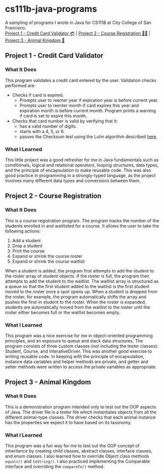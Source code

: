 # cs111b-java-programs
A sampling of programs I wrote in Java for CS111B at City College of San Francisco.  
[Project 1 - Credit Card Validator 💳](#project-1---credit-card-validator) | [Project 2 - Course Registration 👩‍🎓](#project-2---course-registration) | [Project 3 - Animal Kingdom 🐋](#project-3---animal-kingdom)

## Project 1 - Credit Card Validator
### What It Does
This program validates a credit card entered by the user. Validation checks performed are:
- Checks if card is expired.
  - Prompts user to reenter year if expiration year is before current year.
  - Prompts user to reenter month if card expires this year and expiration month is before current month. Program prints a warning if card is set to expire this month.
- Checks that card number is valid by verifying that it:
  - has a valid number of digits.
  - starts with a 4, 5, or 6.
  - passes the Checksum test using the Luhn algorithm described [here](https://en.wikipedia.org/wiki/Luhn_algorithm).
### What I Learned
This little project was a good refresher for me in Java fundamentals such as conditionals, logical and relational operators, looping structures, data types, and the principle of encapsulation to make reusable code. This was also good practice in programming in a strongly-typed language, as the project involves many different data types and conversions between them.

## Project 2 - Course Registration
### What It Does
This is a course registration program. The program tracks the number of the students enrolled in and waitlisted for a course. It allows the user to take the following actions:
1. Add a student
2. Drop a student
3. Print the course
4. Expand or shrink the course roster
5. Expand or shrink the course waitlist

When a student is added, the program first attempts to add the student to the roster array of student objects. If the roster is full, the program then attempts to add the student to the waitlist.
The waitlist array is structured as a queue so that the first student added to the waitlist is the first student moved to the roster once a spot opens up. When a student is dropped from the roster, for example, the program automatically shifts the array and pushes the first-in student to the roster.
When the roster is expanded, students are automatically moved from the waitlist to the roster until the roster either becomes full or the waitlist becomes empty.
### What I Learned
This program was a nice exercise for me in object-oriented programming principles, and an exposure to queue and stack data structures. The program consists of three custom classes (not including the tester classes): Student, Course, and InterativeDriver. This was another good exercise to writing reusable code. In keeping with the principle of encapsulation, instance data variables and helper methods are private, and getter and setter methods were written to access the private variables as appropriate.

## Project 3 - Animal Kingdom
### What It Does
This is a demonstration program intended only to test out the OOP aspects of Java. The driver file is a tester file which instantiates objects from all the different animal-type classes. The driver checks that each animal instance has the properties we expect it to have based on its taxonomy.
### What I Learned
This program was a fun way for me to test out the OOP concept of inheritance by creating child classes, abstract classes, interface classes, and enum classes. I also learned how to override Object class methods `equals()` and `toString()`. I also practiced implementing the Comparable interface and overriding the `compareTo()` method.